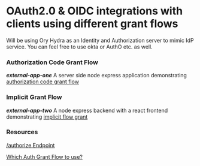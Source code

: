 # OAuth2.0 & OIDC integrations with clients using different grant flows
Will be using Ory Hydra as an Identity and Authorization server to mimic IdP service. You can feel free to use okta or AuthO etc. as well.

### Authorization Code Grant Flow
***external-app-one*** A server side node express application demonstrating [authorization code grant flow](https://developer.okta.com/blog/2018/04/10/oauth-authorization-code-grant-type)

### Implicit Grant Flow

***external-app-two*** A node express backend with a react frontend demonstrating [implicit flow grant](https://developer.okta.com/blog/2018/05/24/what-is-the-oauth2-implicit-grant-type)

### Resources

[/authorize Endpoint](https://auth0.com/docs/authorization/protocols/protocol-oauth2#authorization-endpoint)

[Which Auth Grant Flow to use?](https://auth0.com/docs/authorization/flows/which-oauth-2-0-flow-should-i-use#can-i-try-the-endpoints-before-i-implement-my-application-)
